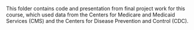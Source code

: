 This folder contains code and presentation from final project work for this course, which used data from the Centers for Medicare and Medicaid Services (CMS) and the Centers for Disease Prevention and Control (CDC). 
